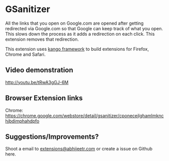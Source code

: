 # GSanitizer

All the links that you open on Google.com are opened after getting redirected via Google.com so that Google can keep track of what you open. This slows down the process as it adds a redirection on each click. This extension removes that redirection.

This extension uses [kango framework](http://kangoextensions.com/) to build extensions for Firefox, Chrome and Safari.

## Video demonstration

http://youtu.be/tRwA3gGJ-6M

## Browser Extension links

Chrome: https://chrome.google.com/webstore/detail/gsanitizer/cponecejlghamlmknchjbdimphahdpfo

## Suggestions/Improvements?

Shoot a email to extensions@abhijeetr.com or create a issue on Github here.
